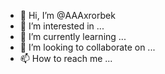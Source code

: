 - 👋 Hi, I’m @AAAxrorbek
- 👀 I’m interested in ...
- 🌱 I’m currently learning ...
- 💞️ I’m looking to collaborate on ...
- 📫 How to reach me ...

<!---
AAAxrorbek/AAAxrorbek is a ✨ special ✨ repository because its `README.md` (this file) appears on your GitHub profile.
You can click the Preview link to take a look at your changes.
--->

